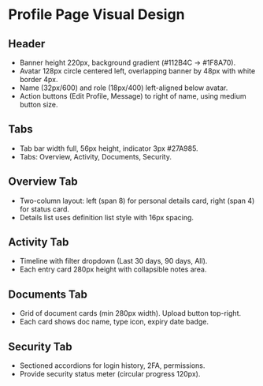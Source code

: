 # Profile Page Visual Design

## Header
- Banner height 220px, background gradient (#112B4C → #1F8A70).
- Avatar 128px circle centered left, overlapping banner by 48px with white border 4px.
- Name (32px/600) and role (18px/400) left-aligned below avatar.
- Action buttons (Edit Profile, Message) to right of name, using medium button size.

## Tabs
- Tab bar width full, 56px height, indicator 3px #27A985.
- Tabs: Overview, Activity, Documents, Security.

## Overview Tab
- Two-column layout: left (span 8) for personal details card, right (span 4) for status card.
- Details list uses definition list style with 16px spacing.

## Activity Tab
- Timeline with filter dropdown (Last 30 days, 90 days, All).
- Each entry card 280px height with collapsible notes area.

## Documents Tab
- Grid of document cards (min 280px width). Upload button top-right.
- Each card shows doc name, type icon, expiry date badge.

## Security Tab
- Sectioned accordions for login history, 2FA, permissions.
- Provide security status meter (circular progress 120px).

